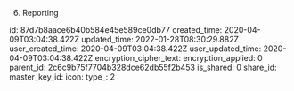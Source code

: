 6. Reporting

id: 87d7b8aace6b40b584e45e589ce0db77
created_time: 2020-04-09T03:04:38.422Z
updated_time: 2022-01-28T08:30:29.882Z
user_created_time: 2020-04-09T03:04:38.422Z
user_updated_time: 2020-04-09T03:04:38.422Z
encryption_cipher_text: 
encryption_applied: 0
parent_id: 2c6c9b75f7704b328dce62db55f2b453
is_shared: 0
share_id: 
master_key_id: 
icon: 
type_: 2